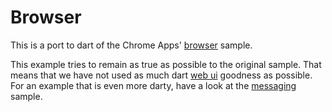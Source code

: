 
# Browser

This is a port to dart of the Chrome Apps' [browser][] sample.

This example tries to remain as true as possible to the original sample.  That
means that we have not used as much dart [web ui][] goodness as possible.  For 
an example that is even more darty, have a look at the [messaging][] sample.

[browser]: https://github.com/GoogleChrome/chrome-app-samples/tree/master/browser
[messaging]: https://github.com/rmsmith/webview/tree/master/example/messaging
[web ui]: https://github.com/dart-lang/web-ui
